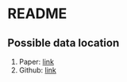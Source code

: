 # README

## Possible data location

1. Paper: [link](https://www.ncbi.nlm.nih.gov/pmc/articles/PMC10072878)
2. Github: [link](https://github.com/amichaibk/community_effects)

